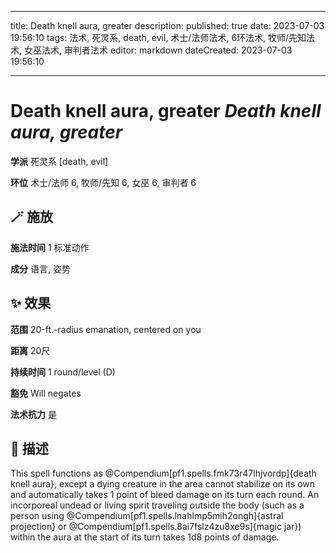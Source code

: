 
---
title: Death knell aura, greater
description: 
published: true
date: 2023-07-03 19:56:10
tags: 法术, 死灵系, death, evil, 术士/法师法术, 6环法术, 牧师/先知法术, 女巫法术, 审判者法术
editor: markdown
dateCreated: 2023-07-03 19:56:10

---

# **Death knell aura, greater** *Death knell aura, greater*

**学派** 死灵系 \[death, evil\] 

**环位** 术士/法师 6, 牧师/先知 6, 女巫 6, 审判者 6

## 🪄 施放

**施法时间** 1 标准动作

**成分** 语言, 姿势

## ✨ 效果  

**范围** 20-ft.-radius emanation, centered on you

**距离** 20尺  

**持续时间** 1 round/level (D) 

**豁免** Will negates

**法术抗力** 是

## 📖 描述

This spell functions as @Compendium[pf1.spells.fmk73r47lhjvordp]{death knell aura}, except a dying creature in the area cannot stabilize on its own and automatically takes 1 point of bleed damage on its turn each round. An incorporeal undead or living spirit traveling outside the body (such as a person using @Compendium[pf1.spells.lnahlmp5mih2ongh]{astral projection} or @Compendium[pf1.spells.8ai7fslz4zu8xe9s]{magic jar}) within the aura at the start of its turn takes 1d8 points of damage.
    